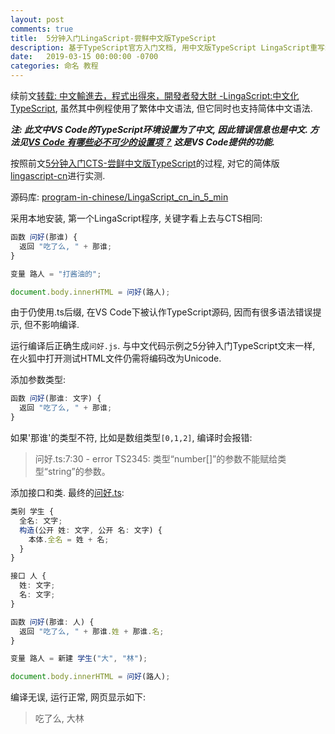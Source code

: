 ```yaml
---
layout: post
comments: true
title:  5分钟入门LingaScript-尝鲜中文版TypeScript
description: 基于TypeScript官方入门文档, 用中文版TypeScript LingaScript重写示例代码.
date:   2019-03-15 00:00:00 -0700
categories: 命名 教程
---
```


续前文[转载: 中文輸進去，程式出得來，開發者發大財 -LingaScript:中文化TypeScript](https://zhuanlan.zhihu.com/p/59308226), 虽然其中例程使用了繁体中文语法, 但它同时也支持简体中文语法.

***注: 此文中VS Code的TypeScript环境设置为了中文, 因此错误信息也是中文. 方法见[VS Code 有哪些必不可少的设置项？](https://zhuanlan.zhihu.com/p/59308226) 这是VS Code提供的功能.***

按照前文[5分钟入门CTS-尝鲜中文版TypeScript](https://zhuanlan.zhihu.com/p/36559989)的过程, 对它的简体版[lingascript-cn](https://www.npmjs.com/package/lingascript-cn)进行实测.

源码库: [program-in-chinese/LingaScript_cn_in_5_min](https://github.com/program-in-chinese/LingaScript_cn_in_5_min)

采用本地安装, 第一个LingaScript程序, 关键字看上去与CTS相同:
```typescript
函数 问好(那谁) {
  返回 "吃了么, " + 那谁;
}

变量 路人 = "打酱油的";

document.body.innerHTML = 问好(路人);
```
由于仍使用.ts后缀, 在VS Code下被认作TypeScript源码, 因而有很多语法错误提示, 但不影响编译.

运行编译后正确生成`问好.js`. 与中文代码示例之5分钟入门TypeScript文末一样, 在火狐中打开测试HTML文件仍需将编码改为Unicode.

添加参数类型:
```typescript
函数 问好(那谁: 文字) {
  返回 "吃了么, " + 那谁;
}
```
如果'那谁'的类型不符, 比如是数组类型`[0,1,2]`, 编译时会报错:

> 问好.ts:7:30 - error TS2345: 类型“number[]”的参数不能赋给类型“string”的参数。

添加接口和类. 最终的[问好.ts](https://github.com/program-in-chinese/LingaScript_cn_in_5_min/blob/master/%E9%97%AE%E5%A5%BD.ts):
```typescript
类别 学生 {
  全名: 文字;
  构造(公开 姓: 文字, 公开 名: 文字) {
    本体.全名 = 姓 + 名;
  }
}

接口 人 {
  姓: 文字;
  名: 文字;
}

函数 问好(那谁: 人) {
  返回 "吃了么, " + 那谁.姓 + 那谁.名;
}

变量 路人 = 新建 学生("大", "林");

document.body.innerHTML = 问好(路人);
```
编译无误, 运行正常, 网页显示如下:

> 吃了么, 大林